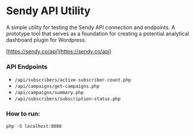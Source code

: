 # Sendy API Utility

A simple utility for testing the Sendy API connection and endpoints. A prototype tool that serves as a foundation for creating a potential analytical dashboard plugin for Wordpress.

[https://sendy.co/api](https://sendy.co/api)

### API Endpoints

- `/api/subscribers/active-subscriber-count.php`
- `/api/campaigns/get-campaigns.php`
- `/api/campaigns/summary.php`
- `/api/subscribers/subscription-status.php`

### How to run:

`php -S localhost:8080`